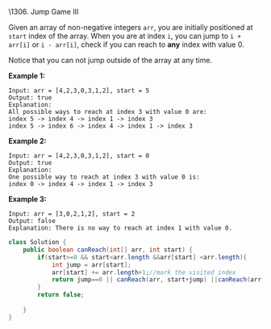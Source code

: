 \1306. Jump Game III

Given an array of non-negative integers `arr`, you are initially positioned at `start` index of the array. When you are at index `i`, you can jump to `i + arr[i]` or `i - arr[i]`, check if you can reach to **any** index with value 0.

Notice that you can not jump outside of the array at any time.

 

**Example 1:**

```
Input: arr = [4,2,3,0,3,1,2], start = 5
Output: true
Explanation: 
All possible ways to reach at index 3 with value 0 are: 
index 5 -> index 4 -> index 1 -> index 3 
index 5 -> index 6 -> index 4 -> index 1 -> index 3 
```

**Example 2:**

```
Input: arr = [4,2,3,0,3,1,2], start = 0
Output: true 
Explanation: 
One possible way to reach at index 3 with value 0 is: 
index 0 -> index 4 -> index 1 -> index 3
```

**Example 3:**

```1306
Input: arr = [3,0,2,1,2], start = 2
Output: false
Explanation: There is no way to reach at index 1 with value 0.
```

~~~java
class Solution {
    public boolean canReach(int[] arr, int start) {
        if(start>=0 && start<arr.length &&arr[start] <arr.length){
            int jump = arr[start];
            arr[start] += arr.length+1;//mark the visited index
            return jump==0 || canReach(arr, start+jump) ||canReach(arr, start-jump);
        }
        return false;
        
    }
}
~~~

